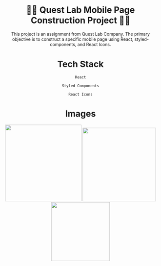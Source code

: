 <div align="center">
  
# 👩‍💻 Quest Lab Mobile Page Construction Project 👩‍💻

This project is an assignment from Quest Lab Company. The primary objective is to construct a specific mobile page using React, styled-components, and React Icons.

# Tech Stack

`React`

`Styled Components`

`React Icons`


# Images 
<div align= "center"  display="flex">
<img width="250px" src="https://github.com/mdfaizan973/Quest_Labs/assets/106812942/773d5053-05b4-4574-8fbb-97ce22a9a1ef" />
<img  width="240px" src="https://github.com/mdfaizan973/Quest_Labs/assets/106812942/3891dbcb-79da-4710-9572-ec77caea226f" />
<img  width="192px" src="https://github.com/mdfaizan973/Quest_Labs/assets/106812942/da011444-cbe9-47c0-a416-8a7ec99c2e71" />
</div>


</div>
